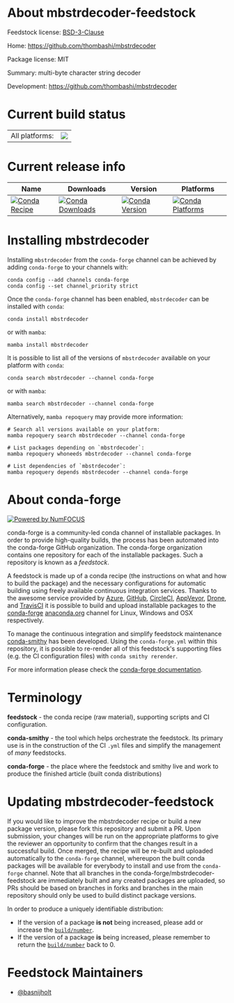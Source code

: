 About mbstrdecoder-feedstock
============================

Feedstock license: [BSD-3-Clause](https://github.com/conda-forge/mbstrdecoder-feedstock/blob/main/LICENSE.txt)

Home: https://github.com/thombashi/mbstrdecoder

Package license: MIT

Summary: multi-byte character string decoder

Development: https://github.com/thombashi/mbstrdecoder

Current build status
====================


<table><tr><td>All platforms:</td>
    <td>
      <a href="https://dev.azure.com/conda-forge/feedstock-builds/_build/latest?definitionId=10443&branchName=main">
        <img src="https://dev.azure.com/conda-forge/feedstock-builds/_apis/build/status/mbstrdecoder-feedstock?branchName=main">
      </a>
    </td>
  </tr>
</table>

Current release info
====================

| Name | Downloads | Version | Platforms |
| --- | --- | --- | --- |
| [![Conda Recipe](https://img.shields.io/badge/recipe-mbstrdecoder-green.svg)](https://anaconda.org/conda-forge/mbstrdecoder) | [![Conda Downloads](https://img.shields.io/conda/dn/conda-forge/mbstrdecoder.svg)](https://anaconda.org/conda-forge/mbstrdecoder) | [![Conda Version](https://img.shields.io/conda/vn/conda-forge/mbstrdecoder.svg)](https://anaconda.org/conda-forge/mbstrdecoder) | [![Conda Platforms](https://img.shields.io/conda/pn/conda-forge/mbstrdecoder.svg)](https://anaconda.org/conda-forge/mbstrdecoder) |

Installing mbstrdecoder
=======================

Installing `mbstrdecoder` from the `conda-forge` channel can be achieved by adding `conda-forge` to your channels with:

```
conda config --add channels conda-forge
conda config --set channel_priority strict
```

Once the `conda-forge` channel has been enabled, `mbstrdecoder` can be installed with `conda`:

```
conda install mbstrdecoder
```

or with `mamba`:

```
mamba install mbstrdecoder
```

It is possible to list all of the versions of `mbstrdecoder` available on your platform with `conda`:

```
conda search mbstrdecoder --channel conda-forge
```

or with `mamba`:

```
mamba search mbstrdecoder --channel conda-forge
```

Alternatively, `mamba repoquery` may provide more information:

```
# Search all versions available on your platform:
mamba repoquery search mbstrdecoder --channel conda-forge

# List packages depending on `mbstrdecoder`:
mamba repoquery whoneeds mbstrdecoder --channel conda-forge

# List dependencies of `mbstrdecoder`:
mamba repoquery depends mbstrdecoder --channel conda-forge
```


About conda-forge
=================

[![Powered by
NumFOCUS](https://img.shields.io/badge/powered%20by-NumFOCUS-orange.svg?style=flat&colorA=E1523D&colorB=007D8A)](https://numfocus.org)

conda-forge is a community-led conda channel of installable packages.
In order to provide high-quality builds, the process has been automated into the
conda-forge GitHub organization. The conda-forge organization contains one repository
for each of the installable packages. Such a repository is known as a *feedstock*.

A feedstock is made up of a conda recipe (the instructions on what and how to build
the package) and the necessary configurations for automatic building using freely
available continuous integration services. Thanks to the awesome service provided by
[Azure](https://azure.microsoft.com/en-us/services/devops/), [GitHub](https://github.com/),
[CircleCI](https://circleci.com/), [AppVeyor](https://www.appveyor.com/),
[Drone](https://cloud.drone.io/welcome), and [TravisCI](https://travis-ci.com/)
it is possible to build and upload installable packages to the
[conda-forge](https://anaconda.org/conda-forge) [anaconda.org](https://anaconda.org/)
channel for Linux, Windows and OSX respectively.

To manage the continuous integration and simplify feedstock maintenance
[conda-smithy](https://github.com/conda-forge/conda-smithy) has been developed.
Using the ``conda-forge.yml`` within this repository, it is possible to re-render all of
this feedstock's supporting files (e.g. the CI configuration files) with ``conda smithy rerender``.

For more information please check the [conda-forge documentation](https://conda-forge.org/docs/).

Terminology
===========

**feedstock** - the conda recipe (raw material), supporting scripts and CI configuration.

**conda-smithy** - the tool which helps orchestrate the feedstock.
                   Its primary use is in the construction of the CI ``.yml`` files
                   and simplify the management of *many* feedstocks.

**conda-forge** - the place where the feedstock and smithy live and work to
                  produce the finished article (built conda distributions)


Updating mbstrdecoder-feedstock
===============================

If you would like to improve the mbstrdecoder recipe or build a new
package version, please fork this repository and submit a PR. Upon submission,
your changes will be run on the appropriate platforms to give the reviewer an
opportunity to confirm that the changes result in a successful build. Once
merged, the recipe will be re-built and uploaded automatically to the
`conda-forge` channel, whereupon the built conda packages will be available for
everybody to install and use from the `conda-forge` channel.
Note that all branches in the conda-forge/mbstrdecoder-feedstock are
immediately built and any created packages are uploaded, so PRs should be based
on branches in forks and branches in the main repository should only be used to
build distinct package versions.

In order to produce a uniquely identifiable distribution:
 * If the version of a package **is not** being increased, please add or increase
   the [``build/number``](https://docs.conda.io/projects/conda-build/en/latest/resources/define-metadata.html#build-number-and-string).
 * If the version of a package **is** being increased, please remember to return
   the [``build/number``](https://docs.conda.io/projects/conda-build/en/latest/resources/define-metadata.html#build-number-and-string)
   back to 0.

Feedstock Maintainers
=====================

* [@basnijholt](https://github.com/basnijholt/)

